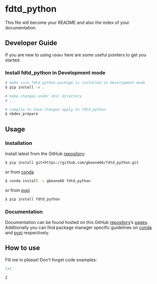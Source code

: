 # fdtd_python

<!-- WARNING: THIS FILE WAS AUTOGENERATED! DO NOT EDIT! -->

This file will become your README and also the index of your
documentation.

## Developer Guide

If you are new to using `nbdev` here are some useful pointers to get you
started.

### Install fdtd_python in Development mode

``` sh
# make sure fdtd_python package is installed in development mode
$ pip install -e .

# make changes under nbs/ directory
# ...

# compile to have changes apply to fdtd_python
$ nbdev_prepare
```

## Usage

### Installation

Install latest from the GitHub
[repository](https://github.com/gbeane66/fdtd_python):

``` sh
$ pip install git+https://github.com/gbeane66/fdtd_python.git
```

or from [conda](https://anaconda.org/gbeane66/fdtd_python)

``` sh
$ conda install -c gbeane66 fdtd_python
```

or from [pypi](https://pypi.org/project/fdtd_python/)

``` sh
$ pip install fdtd_python
```

### Documentation

Documentation can be found hosted on this GitHub
[repository](https://github.com/gbeane66/fdtd_python)’s
[pages](https://gbeane66.github.io/fdtd_python/). Additionally you can
find package manager specific guidelines on
[conda](https://anaconda.org/gbeane66/fdtd_python) and
[pypi](https://pypi.org/project/fdtd_python/) respectively.

## How to use

Fill me in please! Don’t forget code examples:

``` python
1+1
```

    2
